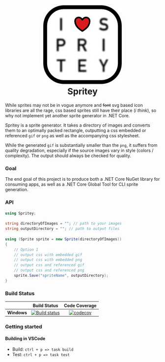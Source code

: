 <h1 align="center">
    <img src="https://raw.githubusercontent.com/BrandonBoone/Spritey/master/docs/Spritey.png" alt="Spritey" width="256" />
    <br />
    Spritey
</h1>

While sprites may not be in vogue anymore and ~~font~~ svg based icon libraries are all the rage, css based sprites still have their place (*i think*), so why not implement yet another sprite generator in .NET Core.

Spritey is a sprite generator. It takes a directory of images and converts them to an optimally packed rectangle, outputting a css embedded or referenced `gif` or `png` as well as the accompanying css stylesheet.

While the generated `gif` is substantially smaller than the `png`, it suffers from quality degradation, especially if the source images vary in style (colors / complexity). The output should always be checked for quality.

### Goal

The end goal of this project is to produce both a .NET Core NuGet library for consuming apps, as well as a .NET Core Global Tool for CLI sprite generation.

### API

```csharp
using Spritey;

string directoryOfImages = ""; // path to your images
string outputDirectory = ""; // path to output files

using (Sprite sprite = new Sprite(directoryOfImages))
{
    // Option 1
    // output css with embedded gif
    // output css with embedded png
    // output css and referenced gif
    // output css and referenced png
    sprite.Save("spriteName", outputDirectory);
}
```

### Build Status

|             |Build Status|Code Coverage|
|-------------|:----------:|:-----------:|
|**Windows**  |[![Build status](https://ci.appveyor.com/api/projects/status/a9bv92ullov5mi3v?svg=true)](https://ci.appveyor.com/project/BrandonBoone/spritey)|[![codecov](https://codecov.io/gh/BrandonBoone/Spritey/branch/master/graph/badge.svg)](https://codecov.io/gh/BrandonBoone/Spritey)|

### Getting started

#### Building in VSCode

- Build: `ctrl + p => task build`
- Test: `ctrl + p => task test`
